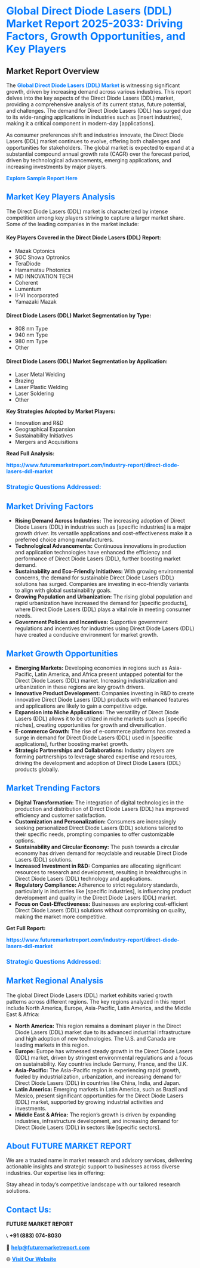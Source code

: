 <h1 style="color: #007BFF;">Global Direct Diode Lasers (DDL) Market Report 2025-2033: Driving Factors, Growth Opportunities, and Key Players</h1>

<section id="overview">
<h2>Market Report Overview</h2>
<p>The <a href="https://www.futuremarketreport.com/industry-report/direct-diode-lasers-ddl-market" style="color: #007BFF; text-decoration: none;"><strong>Global Direct Diode Lasers (DDL) Market</strong></a> is witnessing significant growth, driven by increasing demand across various industries. This report delves into the key aspects of the Direct Diode Lasers (DDL) market, providing a comprehensive analysis of its current status, future potential, and challenges. The demand for Direct Diode Lasers (DDL) has surged due to its wide-ranging applications in industries such as [insert industries], making it a critical component in modern-day [applications].</p>
<p>As consumer preferences shift and industries innovate, the Direct Diode Lasers (DDL) market continues to evolve, offering both challenges and opportunities for stakeholders. The global market is expected to expand at a substantial compound annual growth rate (CAGR) over the forecast period, driven by technological advancements, emerging applications, and increasing investments by major players.</p>
</section>

<section id="overview">
<p><a href="https://www.futuremarketreport.com/request-sample/reportId=115861" style="color: #007BFF; text-decoration: none;"><strong>Explore Sample Report Here</strong></a></p>
</section>

<section id="key-players">
<h2 style="color: #007BFF;">Market Key Players Analysis</h2>
<p>The Direct Diode Lasers (DDL) market is characterized by intense competition among key players striving to capture a larger market share. Some of the leading companies in the market include:</p>
<h4>Key Players Covered in the Direct Diode Lasers (DDL) Report:</h4>
<ul><li>Mazak Optonics</li><li>SOC Showa Optronics</li><li>TeraDiode</li><li>Hamamatsu Photonics</li><li>MD INNOVATION TECH</li><li>Coherent</li><li>Lumentum</li><li>II-VI Incorporated</li><li>Yamazaki Mazak</li></ul>
<h4>Direct Diode Lasers (DDL) Market Segmentation by Type:</h4>
<ul><li>808 nm Type</li><li>940 nm Type</li><li>980 nm Type</li><li>Other</li></ul>

<h4>Direct Diode Lasers (DDL) Market Segmentation by Application:</h4>
<ul><li>Laser Metal Welding</li><li>Brazing</li><li>Laser Plastic Welding</li><li>Laser Soldering</li><li>Other</li></ul>
<p><strong>Key Strategies Adopted by Market Players:</strong></p>
<ul>
<li>Innovation and R&D</li>
<li>Geographical Expansion</li>
<li>Sustainability Initiatives</li>
<li>Mergers and Acquisitions</li>
</ul>
</section>

<section>
<p><strong>Read Full Analysis: </strong></p><a href="https://www.futuremarketreport.com/industry-report/direct-diode-lasers-ddl-market" style="color: #007BFF; text-decoration: none;"><strong>https://www.futuremarketreport.com/industry-report/direct-diode-lasers-ddl-market</strong></a>
<h3 style="color: #007BFF;">Strategic Questions Addressed:</h3>
</section>

<section id="driving-factors">
<h2 style="color: #007BFF;">Market Driving Factors</h2>
<ul>
<li><strong>Rising Demand Across Industries:</strong> The increasing adoption of Direct Diode Lasers (DDL) in industries such as [specific industries] is a major growth driver. Its versatile applications and cost-effectiveness make it a preferred choice among manufacturers.</li>
<li><strong>Technological Advancements:</strong> Continuous innovations in production and application technologies have enhanced the efficiency and performance of Direct Diode Lasers (DDL), further boosting market demand.</li>
<li><strong>Sustainability and Eco-Friendly Initiatives:</strong> With growing environmental concerns, the demand for sustainable Direct Diode Lasers (DDL) solutions has surged. Companies are investing in eco-friendly variants to align with global sustainability goals.</li>
<li><strong>Growing Population and Urbanization:</strong> The rising global population and rapid urbanization have increased the demand for [specific products], where Direct Diode Lasers (DDL) plays a vital role in meeting consumer needs.</li>
<li><strong>Government Policies and Incentives:</strong> Supportive government regulations and incentives for industries using Direct Diode Lasers (DDL) have created a conducive environment for market growth.</li>
</ul>
</section>

<section id="growth-opportunities">
<h2 style="color: #007BFF;">Market Growth Opportunities</h2>
<ul>
<li><strong>Emerging Markets:</strong> Developing economies in regions such as Asia-Pacific, Latin America, and Africa present untapped potential for the Direct Diode Lasers (DDL) market. Increasing industrialization and urbanization in these regions are key growth drivers.</li>
<li><strong>Innovative Product Development:</strong> Companies investing in R&D to create innovative Direct Diode Lasers (DDL) products with enhanced features and applications are likely to gain a competitive edge.</li>
<li><strong>Expansion into Niche Applications:</strong> The versatility of Direct Diode Lasers (DDL) allows it to be utilized in niche markets such as [specific niches], creating opportunities for growth and diversification.</li>
<li><strong>E-commerce Growth:</strong> The rise of e-commerce platforms has created a surge in demand for Direct Diode Lasers (DDL) used in [specific applications], further boosting market growth.</li>
<li><strong>Strategic Partnerships and Collaborations:</strong> Industry players are forming partnerships to leverage shared expertise and resources, driving the development and adoption of Direct Diode Lasers (DDL) products globally.</li>
</ul>
</section>

<section id="trending-factors">
<h2 style="color: #007BFF;">Market Trending Factors</h2>
<ul>
<li><strong>Digital Transformation:</strong> The integration of digital technologies in the production and distribution of Direct Diode Lasers (DDL) has improved efficiency and customer satisfaction.</li>
<li><strong>Customization and Personalization:</strong> Consumers are increasingly seeking personalized Direct Diode Lasers (DDL) solutions tailored to their specific needs, prompting companies to offer customizable options.</li>
<li><strong>Sustainability and Circular Economy:</strong> The push towards a circular economy has driven demand for recyclable and reusable Direct Diode Lasers (DDL) solutions.</li>
<li><strong>Increased Investment in R&D:</strong> Companies are allocating significant resources to research and development, resulting in breakthroughs in Direct Diode Lasers (DDL) technology and applications.</li>
<li><strong>Regulatory Compliance:</strong> Adherence to strict regulatory standards, particularly in industries like [specific industries], is influencing product development and quality in the Direct Diode Lasers (DDL) market.</li>
<li><strong>Focus on Cost-Effectiveness:</strong> Businesses are exploring cost-efficient Direct Diode Lasers (DDL) solutions without compromising on quality, making the market more competitive.</li>
</ul>
</section>

<section>
<p><strong>Get Full Report: </strong></p><a href="https://www.futuremarketreport.com/industry-report/direct-diode-lasers-ddl-market" style="color: #007BFF; text-decoration: none;"><strong>https://www.futuremarketreport.com/industry-report/direct-diode-lasers-ddl-market</strong></a>
<h3 style="color: #007BFF;">Strategic Questions Addressed:</h3>
</section>


<section id="regional-analysis">
<h2 style="color: #007BFF;">Market Regional Analysis</h2>
<p>The global Direct Diode Lasers (DDL) market exhibits varied growth patterns across different regions. The key regions analyzed in this report include North America, Europe, Asia-Pacific, Latin America, and the Middle East & Africa:</p>
<ul>
<li><strong>North America:</strong> This region remains a dominant player in the Direct Diode Lasers (DDL) market due to its advanced industrial infrastructure and high adoption of new technologies. The U.S. and Canada are leading markets in this region.</li>
<li><strong>Europe:</strong> Europe has witnessed steady growth in the Direct Diode Lasers (DDL) market, driven by stringent environmental regulations and a focus on sustainability. Key countries include Germany, France, and the U.K.</li>
<li><strong>Asia-Pacific:</strong> The Asia-Pacific region is experiencing rapid growth, fueled by industrialization, urbanization, and increasing demand for Direct Diode Lasers (DDL) in countries like China, India, and Japan.</li>
<li><strong>Latin America:</strong> Emerging markets in Latin America, such as Brazil and Mexico, present significant opportunities for the Direct Diode Lasers (DDL) market, supported by growing industrial activities and investments.</li>
<li><strong>Middle East & Africa:</strong> The region’s growth is driven by expanding industries, infrastructure development, and increasing demand for Direct Diode Lasers (DDL) in sectors like [specific sectors].</li>
</ul>
</section>

<footer>
<h2 style="color: #007BFF;">About FUTURE MARKET REPORT</h2>
<p>We are a trusted name in market research and advisory services, delivering actionable insights and strategic support to businesses across diverse industries. Our expertise lies in offering:</p>

<p>Stay ahead in today’s competitive landscape with our tailored research solutions.</p>

<h2 style="color: #007BFF;">Contact Us:</h2>
<p><strong>FUTURE MARKET REPORT</strong></p>
<p>📞 <strong>+91 (883) 074-8030</strong></p>
<p>📧 <strong><a href="mailto:help@futuremarketreport.com" style="color: #007BFF;">help@futuremarketreport.com</a></strong></p>
<p>🌐 <strong><a href="https://www.futuremarketreport.com/" style="color: #007BFF;">Visit Our Website</a></strong></p>
</footer>